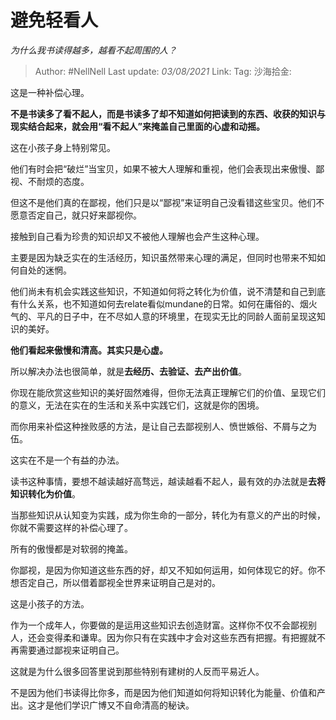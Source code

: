# 避免轻看人
*为什么我书读得越多，越看不起周围的人？*

> Author: #NellNell
> Last update: *03/08/2021*
> Link:
> Tag:
> 沙海拾金:

这是一种补偿心理。

**不是书读多了看不起人，而是书读多了却不知道如何把读到的东西、收获的知识与现实结合起来，就会用“看不起人”来掩盖自己里面的心虚和动摇。**

这在小孩子身上特别常见。

他们有时会把“破烂”当宝贝，如果不被大人理解和重视，他们会表现出来傲慢、鄙视、不耐烦的态度。

但这不是他们真的在鄙视，他们只是以“鄙视”来证明自己没看错这些宝贝。他们不愿意否定自己，就只好来鄙视你。

接触到自己看为珍贵的知识却又不被他人理解也会产生这种心理。

主要是因为缺乏实在的生活经历，知识虽然带来心理的满足，但同时也带来不知如何自处的迷惘。

他们尚未有机会实践这些知识，不知道如何将之转化为价值，说不清楚和自己到底有什么关系，也不知道如何去relate看似mundane的日常。如何在庸俗的、烟火气的、平凡的日子中，在不尽如人意的环境里，在现实无比的同龄人面前呈现这知识的美好。

**他们看起来傲慢和清高。其实只是心虚。**

所以解决办法也很简单，就是**去经历、去验证、去产出价值**。

你现在能欣赏这些知识的美好固然难得，但你无法真正理解它们的价值、呈现它们的意义，无法在实在的生活和关系中实践它们，这就是你的困境。

而你用来补偿这种挫败感的方法，是让自己去鄙视别人、愤世嫉俗、不屑与之为伍。

这实在不是一个有益的办法。

读书这种事情，要想不越读越好高骛远，越读越看不起人，最有效的办法就是**去将知识转化为价值**。

当那些知识从认知变为实践，成为你生命的一部分，转化为有意义的产出的时候，你就不需要这样的补偿心理了。

所有的傲慢都是对软弱的掩盖。

你鄙视，是因为你知道这些东西的好，却又不知如何运用，如何体现它的好。你不想否定自己，所以借着鄙视全世界来证明自己是对的。

这是小孩子的方法。

作为一个成年人，你要做的是运用这些知识去创造财富。这样你不仅不会鄙视别人，还会变得柔和谦卑。因为你只有在实践中才会对这些东西有把握。有把握就不再需要通过鄙视来证明自己。

这就是为什么很多回答里说到那些特别有建树的人反而平易近人。

不是因为他们书读得比你多，而是因为他们知道如何将知识转化为能量、价值和产出。这才是他们学识广博又不自命清高的秘诀。
